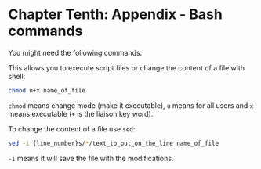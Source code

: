 # Chapter Tenth: Appendix - Bash commands

You might need the following commands.

This allows you to execute script files or change the content of a file with shell:

```bash
chmod u+x name_of_file
```

`chmod` means change mode \(make it executable\), `u` means for all users and `x` means executable \(`+` is the liaison key word\).

To change the content of a file use `sed`:

```bash
sed -i {line_number}s/*/text_to_put_on_the_line name_of_file
```

`-i` means it will save the file with the modifications.

